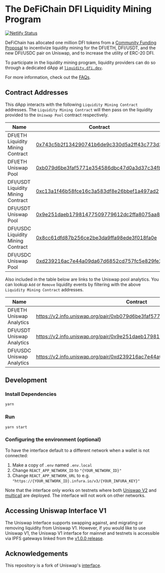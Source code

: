 # The DeFiChain DFI Liquidity Mining Program

[![Netlify Status](https://api.netlify.com/api/v1/badges/c6e3e43b-5770-47b2-bf58-386b0044beb3/deploy-status)](https://app.netlify.com/sites/liquidity-dfi/deploys)


DeFiChain has allocated one million DFI tokens from a [Community Funding Proposal](https://github.com/DeFiCh/dfips/issues/186) to incentivize liquidity mining for the DFI/ETH, DFI/USDT, and the new DFI/USDC pair on Uniswap, and to increase the utility of ERC-20 DFI.

To participate in the liquidity mining program, liquidity providers can do so through a dedicated dApp at [`liquidity.dfi.dev`](https://liquidity.dfi.dev/).

For more information, check out the [FAQs](https://birthdayresearch.notion.site/DFI-Liquidity-Mining-Program-1696a9cb66fd4fc38d9ccf14c782cba0#b9abfb7103464d148bcf5a2572c9f624).

## Contract Addresses

This dApp interacts with the following `Liquidity Mining Contract` addresses. The `Liquidity Mining Contract` will then pass on the liquidity provided to the `Uniswap Pool` contract respectively.

| Name                               | Contract                                                                    |
|------------------------------------|-----------------------------------------------------------------------------|
| DFI/ETH Liquidity Mining Contract  | [0x743c5b2f134290741b6de9c330d5a2ff43c773d3](https://etherscan.io/address/0x743c5b2f134290741b6de9c330d5a2ff43c773d3)                                  |
| DFI/ETH Uniswap Pool               | [0xb079d6be3faf5771e354586dbc47d0a3d37c34fb](https://etherscan.io/address/0xb079d6be3faf5771e354586dbc47d0a3d37c34fb)                                  |
| DFI/USDT Liquidity Mining Contract | [0xc13a1f46b58fce16c3a583df8e26bbef1a497ad2](https://etherscan.io/address/0xc13a1f46b58fce16c3a583df8e26bbef1a497ad2)                                  |
| DFI/USDT Uniswap Pool              | [0x9e251daeb17981477509779612dc2ffa8075aa8e](https://etherscan.io/address/0x9e251daeb17981477509779612dc2ffa8075aa8e)                                  |
| DFI/USDC Liquidity Mining Contract | [0x8cc61dfd87b256ce2be3da9ffa98ede3f018fa0e](https://etherscan.io/address/0x8cc61dfd87b256ce2be3da9ffa98ede3f018fa0e)                                  |
| DFI/USDC Uniswap Pool              | [0xd239216ac7e44a09da67d6852cd757fc5e829fe2](https://etherscan.io/address/0xd239216ac7e44a09da67d6852cd757fc5e829fe2)                                  |

Also included in the table below are links to the Uniswap pool analytics. You can lookup `Add` or `Remove` liquidity events by filtering with the above `Liquidity Mining Contract` addresses.

| Name                               | Contract                                                                    |
|------------------------------------|-----------------------------------------------------------------------------|
| DFI/ETH Uniswap Analytics          | https://v2.info.uniswap.org/pair/0xb079d6be3faf5771e354586dbc47d0a3d37c34fb |
| DFI/USDT Uniswap Analytics         | https://v2.info.uniswap.org/pair/0x9e251daeb17981477509779612dc2ffa8075aa8e |
| DFI/USDC Uniswap Analytics         | https://v2.info.uniswap.org/pair/0xd239216ac7e44a09da67d6852cd757fc5e829fe2 |



## Development

### Install Dependencies

```bash
yarn
```

### Run

```bash
yarn start
```

### Configuring the environment (optional)

To have the interface default to a different network when a wallet is not connected:

1. Make a copy of `.env` named `.env.local`
2. Change `REACT_APP_NETWORK_ID` to `"{YOUR_NETWORK_ID}"`
3. Change `REACT_APP_NETWORK_URL` to e.g. `"https://{YOUR_NETWORK_ID}.infura.io/v3/{YOUR_INFURA_KEY}"`

Note that the interface only works on testnets where both
[Uniswap V2](https://uniswap.org/docs/v2/smart-contracts/factory/) and
[multicall](https://github.com/makerdao/multicall) are deployed.
The interface will not work on other networks.

## Accessing Uniswap Interface V1

The Uniswap Interface supports swapping against, and migrating or removing liquidity from Uniswap V1. However,
if you would like to use Uniswap V1, the Uniswap V1 interface for mainnet and testnets is accessible via IPFS gateways
linked from the [v1.0.0 release](https://github.com/Uniswap/uniswap-interface/releases/tag/v1.0.0).

## Acknowledgements

This repository is a fork of Uniswap's [interface](https://github.com/Uniswap/interface).